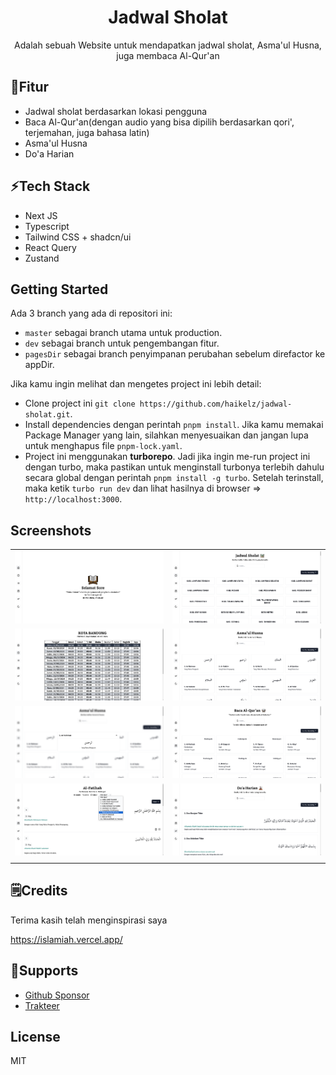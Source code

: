 <div align="center">
  <h1>Jadwal Sholat</h1> 
  <p>Adalah sebuah Website untuk mendapatkan jadwal sholat, Asma'ul Husna, juga membaca Al-Qur'an</p>
</div>

## 📝Fitur

- Jadwal sholat berdasarkan lokasi pengguna
- Baca Al-Qur'an(dengan audio yang bisa dipilih berdasarkan qori', terjemahan, juga bahasa latin)
- Asma'ul Husna
- Do'a Harian

## ⚡Tech Stack

- Next JS
- Typescript
- Tailwind CSS + shadcn/ui
- React Query
- Zustand

## Getting Started

Ada 3 branch yang ada di repositori ini:

- `master` sebagai branch utama untuk production.
- `dev` sebagai branch untuk pengembangan fitur.
- `pagesDir` sebagai branch penyimpanan perubahan sebelum direfactor ke appDir.

Jika kamu ingin melihat dan mengetes project ini lebih detail:

- Clone project ini `git clone https://github.com/haikelz/jadwal-sholat.git`.
- Install dependencies dengan perintah `pnpm install`. Jika kamu memakai Package Manager yang lain, silahkan menyesuaikan dan jangan lupa untuk menghapus file `pnpm-lock.yaml`.
- Project ini menggunakan **turborepo**. Jadi jika ingin me-run project ini dengan turbo, maka pastikan untuk menginstall turbonya terlebih dahulu secara global dengan perintah `pnpm install -g turbo`. Setelah terinstall, maka ketik `turbo run dev` dan lihat hasilnya di browser => `http://localhost:3000`.

## Screenshots

|                                                                     |                                                                      |
| :-----------------------------------------------------------------: | :------------------------------------------------------------------: |
| ![ss 1](/static/docs/Screenshot%20from%202024-05-01%2017-26-51.png) | ![ss 2](/static/docs/Screenshot%20from%202024-05-01%2017-26-58.png)  |
| ![ss 3](/static/docs/Screenshot%20from%202024-05-01%2017-28-42.png) | ![ss 4](/static/docs/Screenshot%20from%202024-05-01%2017-28-49.png)  |
| ![ss 5](/static/docs/Screenshot%20from%202024-05-01%2017-29-15.png) | ![ss 8](/static/docs/Screenshot%20from%202024-05-01%2017-29-20.png)  |
| ![ss 9](/static/docs/Screenshot%20from%202024-05-01%2017-29-35.png) | ![ss 10](/static/docs/Screenshot%20from%202024-05-01%2017-29-42.png) |
|                                                                     |                                                                      |

## 🗒️Credits

Terima kasih telah menginspirasi saya

https://islamiah.vercel.app/

## 🤝Supports

- [Github Sponsor](https://github.com/sponsors/haikelz)
- [Trakteer](https://trakteer.id/haikelz/tip)

## License

MIT
